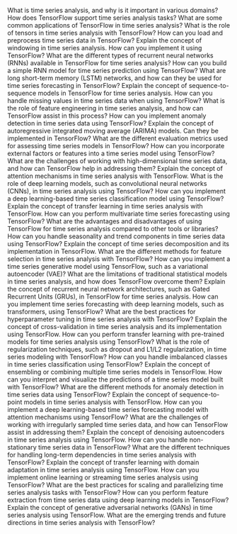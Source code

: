 What is time series analysis, and why is it important in various domains?
How does TensorFlow support time series analysis tasks?
What are some common applications of TensorFlow in time series analysis?
What is the role of tensors in time series analysis with TensorFlow?
How can you load and preprocess time series data in TensorFlow?
Explain the concept of windowing in time series analysis. How can you implement it using TensorFlow?
What are the different types of recurrent neural networks (RNNs) available in TensorFlow for time series analysis?
How can you build a simple RNN model for time series prediction using TensorFlow?
What are long short-term memory (LSTM) networks, and how can they be used for time series forecasting in TensorFlow?
Explain the concept of sequence-to-sequence models in TensorFlow for time series analysis.
How can you handle missing values in time series data when using TensorFlow?
What is the role of feature engineering in time series analysis, and how can TensorFlow assist in this process?
How can you implement anomaly detection in time series data using TensorFlow?
Explain the concept of autoregressive integrated moving average (ARIMA) models. Can they be implemented in TensorFlow?
What are the different evaluation metrics used for assessing time series models in TensorFlow?
How can you incorporate external factors or features into a time series model using TensorFlow?
What are the challenges of working with high-dimensional time series data, and how can TensorFlow help in addressing them?
Explain the concept of attention mechanisms in time series analysis with TensorFlow.
What is the role of deep learning models, such as convolutional neural networks (CNNs), in time series analysis using TensorFlow?
How can you implement a deep learning-based time series classification model using TensorFlow?
Explain the concept of transfer learning in time series analysis with TensorFlow.
How can you perform multivariate time series forecasting using TensorFlow?
What are the advantages and disadvantages of using TensorFlow for time series analysis compared to other tools or libraries?
How can you handle seasonality and trend components in time series data using TensorFlow?
Explain the concept of time series decomposition and its implementation in TensorFlow.
What are the different methods for feature selection in time series analysis with TensorFlow?
How can you implement a time series generative model using TensorFlow, such as a variational autoencoder (VAE)?
What are the limitations of traditional statistical models in time series analysis, and how does TensorFlow overcome them?
Explain the concept of recurrent neural network architectures, such as Gated Recurrent Units (GRUs), in TensorFlow for time series analysis.
How can you implement time series forecasting with deep learning models, such as transformers, using TensorFlow?
What are the best practices for hyperparameter tuning in time series analysis with TensorFlow?
Explain the concept of cross-validation in time series analysis and its implementation using TensorFlow.
How can you perform transfer learning with pre-trained models for time series analysis using TensorFlow?
What is the role of regularization techniques, such as dropout and L1/L2 regularization, in time series modeling with TensorFlow?
How can you handle imbalanced classes in time series classification using TensorFlow?
Explain the concept of ensembling or combining multiple time series models in TensorFlow.
How can you interpret and visualize the predictions of a time series model built with TensorFlow?
What are the different methods for anomaly detection in time series data using TensorFlow?
Explain the concept of sequence-to-point models in time series analysis with TensorFlow.
How can you implement a deep learning-based time series forecasting model with attention mechanisms using TensorFlow?
What are the challenges of working with irregularly sampled time series data, and how can TensorFlow assist in addressing them?
Explain the concept of denoising autoencoders in time series analysis using TensorFlow.
How can you handle non-stationary time series data in TensorFlow?
What are the different techniques for handling long-term dependencies in time series analysis with TensorFlow?
Explain the concept of transfer learning with domain adaptation in time series analysis using TensorFlow.
How can you implement online learning or streaming time series analysis using TensorFlow?
What are the best practices for scaling and parallelizing time series analysis tasks with TensorFlow?
How can you perform feature extraction from time series data using deep learning models in TensorFlow?
Explain the concept of generative adversarial networks (GANs) in time series analysis using TensorFlow.
What are the emerging trends and future directions in time series analysis with TensorFlow?